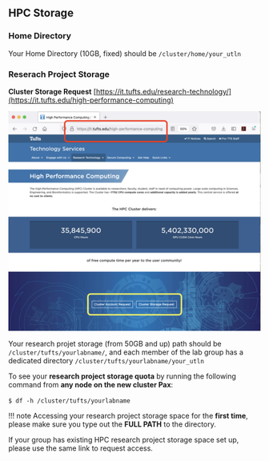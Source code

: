 ## HPC Storage

### Home Directory

Your Home Directory (10GB, fixed) should be `/cluster/home/your_utln`

### Reserach Project Storage

**Cluster Storage Request** [https://it.tufts.edu/research-technology/](https://it.tufts.edu/high-performance-computing)

![](images/rthpcpage.png)

Your research projet storage (from 50GB and up) path should be `/cluster/tufts/yourlabname/`, and each member of the lab group has a dedicated directory `/cluster/tufts/yourlabname/your_utln`

To see your **research project storage quota** by running the following command from **any node on the new cluster Pax**:

`$ df -h /cluster/tufts/yourlabname ` 

!!!  note
    Accessing your research project storage space for the __first time__, please make sure you type out the __FULL PATH__ to the directory.

If your group has existing HPC research project storage space set up, please use the same link to request access. 


